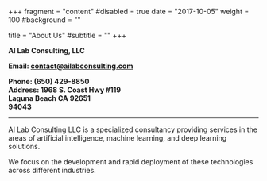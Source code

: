 +++
fragment = "content"
#disabled = true
date = "2017-10-05"
weight = 100
#background = ""

title = "About Us"
#subtitle = ""
+++



**AI Lab Consulting, LLC<p/> Email: <a href="mailto:contact@ailabconsulting.com">contact@ailabconsulting.com</a><p/> Phone: (650) 429-8850<br/> Address: 1968 S. Coast Hwy #119<br/> Laguna Beach CA 92651 <br/> 94043**

---

<p> AI Lab Consulting LLC is a specialized consultancy providing services in the areas of artificial intelligence, machine learning, and deep learning solutions.
</p> We focus on the development and rapid deployment of these technologies across different industries.
